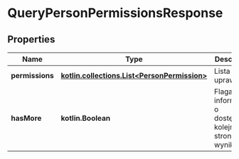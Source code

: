 
# QueryPersonPermissionsResponse

## Properties
| Name | Type | Description | Notes |
| ------------ | ------------- | ------------- | ------------- |
| **permissions** | [**kotlin.collections.List&lt;PersonPermission&gt;**](PersonPermission.md) | Lista uprawnień. |  |
| **hasMore** | **kotlin.Boolean** | Flaga informująca o dostępności kolejnej strony wyników. |  |



